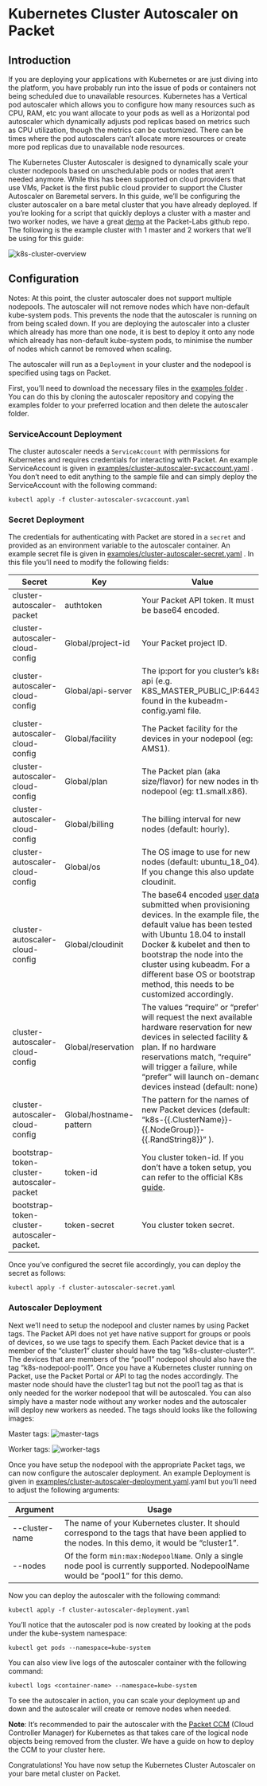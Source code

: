<!--
<meta>
{
    "title":"Kubernetes Cluster Autoscaler",
    "description":"Kubernetes Cluster Autoscaler on Packet",
    "author":"Enkel Prifti",
    "github":"enkelprifti98",
    "date": "2019/9/19",
    "email":"enkel@packet.com",
    "tag":["Kubernetes", "Cluster", "Autoscaler"]
}
</meta>
-->

# Kubernetes Cluster Autoscaler on Packet

## Introduction

If you are deploying your applications with Kubernetes or are just diving into the platform, you have probably run into the issue of pods or containers not being scheduled due to unavailable resources. Kubernetes has a Vertical pod autoscaler which allows you to configure how many resources such as CPU, RAM, etc you want allocate to your pods as well as a Horizontal pod autoscaler which dynamically adjusts pod replicas based on metrics such as CPU utilization, though the metrics can be customized. There can be times where the pod autoscalers can’t allocate more resources or create more pod replicas due to unavailable node resources.

The Kubernetes Cluster Autoscaler is designed to dynamically scale your cluster nodepools based on unschedulable pods or nodes that aren’t needed anymore. While this has been supported on cloud providers that use VMs, Packet is the first public cloud provider to support the Cluster Autoscaler on Baremetal servers. In this guide, we’ll be configuring the cluster autoscaler on a bare metal cluster that you have already deployed. If you’re looking for a script that quickly deploys a cluster with a master and two worker nodes, we have a great [demo](https://github.com/packet-labs/kubernetes-bgp) at the Packet-Labs github repo. The following is the example cluster with 1 master and 2 workers that we’ll be using for this guide:

![k8s-cluster-overview](/images/kubernetes-cluster-autoscaler-on-packet/k8s-cluster-overview.png)

## Configuration

Notes: At this point, the cluster autoscaler does not support multiple nodepools. The autoscaler will not remove nodes which have non-default kube-system pods. This prevents the node that the autoscaler is running on from being scaled down. If you are deploying the autoscaler into a cluster which already has more than one node, it is best to deploy it onto any node which already has non-default kube-system pods, to minimise the number of nodes which cannot be removed when scaling.

The autoscaler will run as a `Deployment` in your cluster and the nodepool is specified using tags on Packet.

First, you’ll need to download the necessary files in the [examples folder](https://github.com/kubernetes/autoscaler/tree/master/cluster-autoscaler/cloudprovider/packet/examples) . You can do this by cloning the autoscaler repository and copying the examples folder to your preferred location and then delete the autoscaler folder.

### ServiceAccount Deployment

The cluster autoscaler needs a `ServiceAccount` with permissions for Kubernetes and requires credentials for interacting with Packet. An example ServiceAccount is given in [examples/cluster-autoscaler-svcaccount.yaml](https://github.com/kubernetes/autoscaler/blob/master/cluster-autoscaler/cloudprovider/packet/examples/cluster-autoscaler-svcaccount.yaml) . You don’t need to edit anything to the sample file and can simply deploy the ServiceAccount with the following command:

`kubectl apply -f cluster-autoscaler-svcaccount.yaml`


### Secret Deployment

The credentials for authenticating with Packet are stored in a `secret` and provided as an environment variable to the autoscaler container. An example secret file is given in [examples/cluster-autoscaler-secret.yaml](https://github.com/kubernetes/autoscaler/blob/master/cluster-autoscaler/cloudprovider/packet/examples/cluster-autoscaler-secret.yaml) .  In this file you’ll need to modify the following fields:

| Secret                          | Key                     | Value                        |
|---------------------------------|-------------------------|------------------------------------------------------------------------------------------------------------------------------------|
| cluster-autoscaler-packet       | authtoken               | Your Packet API token. It must be base64 encoded.                                                                                 |
| cluster-autoscaler-cloud-config | Global/project-id       | Your Packet project ID.                                                                                                             |
| cluster-autoscaler-cloud-config | Global/api-server       | The ip:port for you cluster’s k8s api (e.g. K8S_MASTER_PUBLIC_IP:6443) found in the kubeadm-config.yaml file.                                                            |
| cluster-autoscaler-cloud-config | Global/facility         | The Packet facility for the devices in your nodepool (eg: AMS1).                                                                    |
| cluster-autoscaler-cloud-config | Global/plan             | The Packet plan (aka size/flavor) for new nodes in the nodepool (eg: t1.small.x86).                                                 |
| cluster-autoscaler-cloud-config | Global/billing          | The billing interval for new nodes (default: hourly).                                                                               |
| cluster-autoscaler-cloud-config | Global/os               | The OS image to use for new nodes (default: ubuntu_18_04). If you change this also update cloudinit.                               |
| cluster-autoscaler-cloud-config | Global/cloudinit        | The base64 encoded [user data](https://support.packet.com/kb/articles/user-data) submitted when provisioning devices. In the example file, the default value has been tested with Ubuntu 18.04 to install Docker & kubelet and then to bootstrap the node into the cluster using kubeadm. For a different base OS or bootstrap method, this needs to be customized accordingly.  |
| cluster-autoscaler-cloud-config | Global/reservation      | The values “require” or “prefer” will request the next available hardware reservation for new devices in selected facility & plan. If no hardware reservations match, “require” will trigger a failure, while “prefer” will launch on-demand devices instead (default: none).  |
| cluster-autoscaler-cloud-config | Global/hostname-pattern | The pattern for the names of new Packet devices (default: “k8s-{{.ClusterName}}-{{.NodeGroup}}-{{.RandString8}}” ).                  
| bootstrap-token-cluster-autoscaler-packet  | token-id   | You cluster token-id. If you don’t have a token setup, you can refer to the official K8s [guide](https://kubernetes.io/docs/reference/setup-tools/kubeadm/kubeadm-token/). 
| bootstrap-token-cluster-autoscaler-packet.  | token-secret  | You cluster token secret.  |


Once you’ve configured the secret file accordingly, you can deploy the secret as follows:

`kubectl apply -f cluster-autoscaler-secret.yaml`

### Autoscaler Deployment

Next we’ll need to setup the nodepool and cluster names by using Packet tags. The Packet API does not yet have native support for groups or pools of devices, so we use tags to specify them. Each Packet device that is a member of the “cluster1” cluster should have the tag “k8s-cluster-cluster1”. The devices that are members of the “pool1” nodepool should also have the tag “k8s-nodepool-pool1”. Once you have a Kubernetes cluster running on Packet, use the Packet Portal or API to tag the nodes accordingly. The master node should have the cluster1 tag but not the pool1 tag as that is only needed for the worker nodepool that will be autoscaled. You can also simply have a master node without any worker nodes and the autoscaler will deploy new workers as needed. The tags should looks like the following images:

Master tags:
![master-tags](/images/kubernetes-cluster-autoscaler-on-packet/master-tags.png)


Worker tags:
![worker-tags](/images/kubernetes-cluster-autoscaler-on-packet/worker-tags.png)


Once you have setup the nodepool with the appropriate Packet tags, we can now configure the autoscaler deployment. An example Deployment is given in [examples/cluster-autoscaler-deployment.yaml](https://github.com/kubernetes/autoscaler/blob/master/cluster-autoscaler/cloudprovider/packet/examples/cluster-autoscaler-deployment.yaml).yaml but you’ll need to adjust the following arguments:

| Argument         | Usage                                                                                                      |
|------------------|------------------------------------------------------------------------------------------------------------|
| --cluster-name   | The name of your Kubernetes cluster. It should correspond to the tags that have been applied to the nodes. In this demo, it would be “cluster1”. |
| --nodes          | Of the form `min:max:NodepoolName`. Only a single node pool is currently supported. NodepoolName would be “pool1” for this demo.                        |


Now you can deploy the autoscaler with the following command:

`kubectl apply -f cluster-autoscaler-deployment.yaml`


You’ll notice that the autoscaler pod is now created by looking at the pods under the kube-system namespace:

`kubectl get pods --namespace=kube-system`

You can also view live logs of the autoscaler container with the following command:

`kubectl logs <container-name> --namespace=kube-system`


To see the autoscaler in action, you can scale your deployment up and down and the autoscaler will create or remove nodes when needed.

**Note**: It’s recommended to pair the autoscaler with the [Packet CCM](/guides/kubernetes-ccm-for-packet.md) (Cloud Controller Manager) for Kubernetes as that takes care of the logical node objects being removed from the cluster. We have a guide on how to deploy the CCM to your cluster here.

Congratulations! You have now setup the Kubernetes Cluster Autoscaler on your bare metal cluster on Packet.






